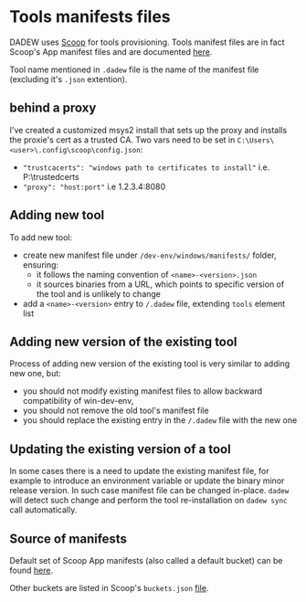 # Tools manifests files

DADEW uses [Scoop][scoop] for tools provisioning. Tools manifest files are in fact Scoop's App manifest files and are documented [here][scoop-manifests].

Tool name mentioned in `.dadew` file is the name of the manifest file (excluding it's `.json` extention).


## behind a proxy

I've created a customized msys2 install that sets up the proxy and installs the proxie's cert as a trusted CA. Two vars need to be set in `C:\Users\<user>\.config\scoop\config.json`:
* `"trustcacerts": "windows path to certificates to install"` i.e. P:\trustedcerts
* `"proxy": "host:port"` i.e 1.2.3.4:8080


## Adding new tool

To add new tool:
- create new manifest file under `/dev-env/windows/manifests/` folder, ensuring:
    - it follows the naming convention of `<name>-<version>.json`
    - it sources binaries from a URL, which points to specific version of the tool and is unlikely to change
- add a `<name>-<version>` entry to `/.dadew` file, extending `tools` element list

## Adding new version of the existing tool

Process of adding new version of the existing tool is very similar to adding new one, but:
- you should not modify existing manifest files to allow backward compatibility of win-dev-env,
- you should not remove the old tool's manifest file
- you should replace the existing entry in the `/.dadew` file with the new one

## Updating the existing version of a tool

In some cases there is a need to update the existing manifest file, for example to introduce an environment variable or
update the binary minor release version. In such case manifest file can be changed in-place. `dadew` will detect such change
and perform the tool re-installation on `dadew sync` call automatically.

## Source of manifests

Default set of Scoop App manifests (also called a default bucket) can be found [here][scoop-bucket].

Other buckets are listed in Scoop's `buckets.json` [file][scoop-all-buckets].

[scoop]: https://github.com/lukesampson/scoop
[scoop-manifests]: https://github.com/lukesampson/scoop/wiki/App-Manifests
[scoop-bucket]: https://github.com/lukesampson/scoop/tree/master/bucket
[scoop-all-buckets]: https://github.com/lukesampson/scoop/blob/master/buckets.json
